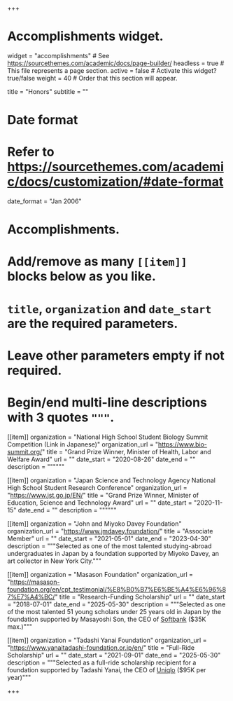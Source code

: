 +++
# Accomplishments widget.
widget = "accomplishments"  # See https://sourcethemes.com/academic/docs/page-builder/
headless = true  # This file represents a page section.
active = false  # Activate this widget? true/false
weight = 40  # Order that this section will appear.

title = "Honors"
subtitle = ""

# Date format
#   Refer to https://sourcethemes.com/academic/docs/customization/#date-format
date_format = "Jan 2006"

# Accomplishments.
#   Add/remove as many `[[item]]` blocks below as you like.
#   `title`, `organization` and `date_start` are the required parameters.
#   Leave other parameters empty if not required.
#   Begin/end multi-line descriptions with 3 quotes `"""`.

[[item]]
  organization = "National High School Student Biology Summit Competition (Link in Japanese)"
  organization_url = "https://www.bio-summit.org/"
  title = "Grand Prize Winner, Minister of Health, Labor and Welfare Award"
  url = ""
  date_start = "2020-08-26"
  date_end = ""
  description = """"""

[[item]]
  organization = "Japan Science and Technology Agency National High School Student Research Conference"
  organization_url = "https://www.jst.go.jp/EN/"
  title = "Grand Prize Winner, Minister of Education, Science and Technology Award"
  url = ""
  date_start = "2020-11-15"
  date_end = ""
  description = """"""
  
[[item]]
  organization = "John and Miyoko Davey Foundation"
  organization_url = "https://www.jmdavey.foundation/"
  title = "Associate Member"
  url = ""
  date_start = "2021-05-01"
  date_end = "2023-04-30"
  description = """Selected as one of the most talented studying-abroad undergraduates in Japan by a foundation supported by Miyoko Davey, an art collector in New York City."""

[[item]]
  organization = "Masason Foundation"
  organization_url = "https://masason-foundation.org/en/cpt_testimonial/%E8%B0%B7%E6%BE%A4%E6%96%87%E7%A4%BC/"
  title = "Research-Funding Scholarship"
  url = ""
  date_start = "2018-07-01"
  date_end = "2025-05-30"
  description = """Selected as one of the most talented 51 young scholars under 25 years old in Japan by the foundation supported by Masayoshi Son, the CEO of <a href="https://www.softbank.jp/en/"> Softbank</a> ($35K max.)"""

[[item]]
  organization = "Tadashi Yanai Foundation"
  organization_url = "https://www.yanaitadashi-foundation.or.jp/en/"
  title = "Full-Ride Scholarship"
  url = ""
  date_start = "2021-09-01"
  date_end = "2025-05-30"
  description = """Selected as a full-ride scholarship recipient for a foundation supported by Tadashi Yanai, the CEO of <a href="https://www.uniqlo.com/us/en/"> Uniqlo</a> ($95K per year)"""

+++
